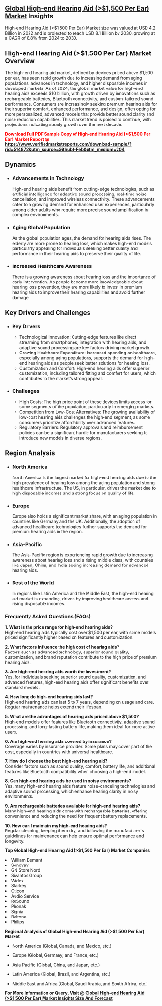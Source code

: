 <h2><a href="https://www.verifiedmarketreports.com/download-sample/?rid=514872&amp;utm_source=Githubf&amp;utm_medium=204" target="_blank">Global High-end Hearing Aid (>$1,500 Per Ear) Market</a> Insights</h2><p>High-end Hearing Aid (>$1,500 Per Ear) Market size was valued at USD 4.2 Billion in 2022 and is projected to reach USD 8.1 Billion by 2030, growing at a CAGR of 8.8% from 2024 to 2030.</p><p> <h2>High-end Hearing Aid (>$1,500 Per Ear) Market Overview</h2> <p>The high-end hearing aid market, defined by devices priced above $1,500 per ear, has seen rapid growth due to increasing demand from aging populations, advances in technology, and higher disposable incomes in developed markets. As of 2024, the global market value for high-end hearing aids exceeds $10 billion, with growth driven by innovations such as rechargeable batteries, Bluetooth connectivity, and custom-tailored sound performance. Consumers are increasingly seeking premium hearing aids for their superior comfort, enhanced performance, and design, often opting for more personalized, advanced models that provide better sound clarity and noise reduction capabilities. This market trend is poised to continue, with projections indicating steady growth over the next decade. <b><p><span class=""><span style="color: #ff0000;"><strong>Download Full PDF Sample Copy of High-end Hearing Aid (>$1,500 Per Ear) Market Report</strong> @ </span><a href="https://www.verifiedmarketreports.com/download-sample/?rid=514872&amp;utm_source=Githubf-Feb&amp;utm_medium=204" target="_blank">https://www.verifiedmarketreports.com/download-sample/?rid=514872&amp;utm_source=Githubf-Feb&amp;utm_medium=204</a></span></p></b></p> <h2>Dynamics</h2> <ul> <li><h3>Advancements in Technology</h3> High-end hearing aids benefit from cutting-edge technologies, such as artificial intelligence for adaptive sound processing, real-time noise cancellation, and improved wireless connectivity. These advancements cater to a growing demand for enhanced user experiences, particularly among older adults who require more precise sound amplification in complex environments.</li> <li><h3>Aging Global Population</h3> As the global population ages, the demand for hearing aids rises. The elderly are more prone to hearing loss, which makes high-end models particularly appealing for individuals seeking better quality and performance in their hearing aids to preserve their quality of life.</li> <li><h3>Increased Healthcare Awareness</h3> There is a growing awareness about hearing loss and the importance of early intervention. As people become more knowledgeable about hearing loss prevention, they are more likely to invest in premium hearing aids to improve their hearing capabilities and avoid further damage.</li> </ul> <h2>Key Drivers and Challenges</h2> <ul> <li><h3>Key Drivers</h3> <ul> <li>Technological Innovation: Cutting-edge features like direct streaming from smartphones, integration with hearing aids, and adaptive sound processing are key factors driving market growth.</li> <li>Growing Healthcare Expenditure: Increased spending on healthcare, especially among aging populations, supports the demand for high-end hearing aids as people seek better solutions for hearing loss.</li> <li>Customization and Comfort: High-end hearing aids offer superior customization, including tailored fitting and comfort for users, which contributes to the market’s strong appeal.</li> </ul> </li> <li><h3>Challenges</h3> <ul> <li>High Costs: The high price point of these devices limits access for some segments of the population, particularly in emerging markets.</li> <li>Competition from Low-Cost Alternatives: The growing availability of low-cost hearing aids challenges the high-end segment, as some consumers prioritize affordability over advanced features.</li> <li>Regulatory Barriers: Regulatory approvals and reimbursement policies can be a significant hurdle for manufacturers seeking to introduce new models in diverse regions.</li> </ul> </li> </ul> <h2>Region Analysis</h2> <ul> <li><h3>North America</h3> North America is the largest market for high-end hearing aids due to the high prevalence of hearing loss among the aging population and strong healthcare infrastructure. The US, in particular, drives the market due to high disposable incomes and a strong focus on quality of life.</li> <li><h3>Europe</h3> Europe also holds a significant market share, with an aging population in countries like Germany and the UK. Additionally, the adoption of advanced healthcare technologies further supports the demand for premium hearing aids in the region.</li> <li><h3>Asia-Pacific</h3> The Asia-Pacific region is experiencing rapid growth due to increasing awareness about hearing loss and a rising middle class, with countries like Japan, China, and India seeing increasing demand for advanced hearing aids.</li> <li><h3>Rest of the World</h3> In regions like Latin America and the Middle East, the high-end hearing aid market is expanding, driven by improving healthcare access and rising disposable incomes.</li> </ul> <h3>Frequently Asked Questions (FAQs)</h3> <p><b>1. What is the price range for high-end hearing aids?</b><br> High-end hearing aids typically cost over $1,500 per ear, with some models priced significantly higher based on features and customization.</p> <p><b>2. What factors influence the high cost of hearing aids?</b><br> Factors such as advanced technology, superior sound quality, customization, and brand reputation contribute to the high price of premium hearing aids.</p> <p><b>3. Are high-end hearing aids worth the investment?</b><br> Yes, for individuals seeking superior sound quality, customization, and advanced features, high-end hearing aids offer significant benefits over standard models.</p> <p><b>4. How long do high-end hearing aids last?</b><br> High-end hearing aids can last 5 to 7 years, depending on usage and care. Regular maintenance helps extend their lifespan.</p> <p><b>5. What are the advantages of hearing aids priced above $1,500?</b><br> High-end models offer features like Bluetooth connectivity, adaptive sound processing, and long-lasting battery life, making them ideal for more active users.</p> <p><b>6. Are high-end hearing aids covered by insurance?</b><br> Coverage varies by insurance provider. Some plans may cover part of the cost, especially in countries with universal healthcare.</p> <p><b>7. How do I choose the best high-end hearing aid?</b><br> Consider factors such as sound quality, comfort, battery life, and additional features like Bluetooth compatibility when choosing a high-end model.</p> <p><b>8. Can high-end hearing aids be used in noisy environments?</b><br> Yes, many high-end hearing aids feature noise-canceling technologies and adaptive sound processing, which enhance hearing clarity in noisy environments.</p> <p><b>9. Are rechargeable batteries available for high-end hearing aids?</b><br> Many high-end hearing aids come with rechargeable batteries, offering convenience and reducing the need for frequent battery replacements.</p> <p><b>10. How can I maintain my high-end hearing aids?</b><br> Regular cleaning, keeping them dry, and following the manufacturer's guidelines for maintenance can help ensure optimal performance and longevity.</p> </p><p><strong>Top Global High-end Hearing Aid (>$1,500 Per Ear) Market Companies</strong></p><div data-test-id=""><p><li>William Demant</li><li> Sonovav</li><li> GN Store Nord</li><li> Sivantos Group</li><li> Widex</li><li> Starkey</li><li> Oticon</li><li> Audio Service</li><li> ReSound</li><li> Phonak</li><li> Signia</li><li> Beltone</li><li> Philips</li></p><div><strong>Regional Analysis of&nbsp;Global High-end Hearing Aid (>$1,500 Per Ear) Market</strong></div><ul><li dir="ltr"><p dir="ltr">North America&nbsp;(Global, Canada, and Mexico, etc.)</p></li><li dir="ltr"><p dir="ltr">Europe (Global, Germany, and France, etc.)</p></li><li dir="ltr"><p dir="ltr">Asia Pacific&nbsp;(Global, China, and Japan, etc.)</p></li><li dir="ltr"><p dir="ltr">Latin America&nbsp;(Global, Brazil, and Argentina, etc.)</p></li><li dir="ltr">Middle East and Africa&nbsp;(Global, Saudi Arabia, and South Africa, etc.)</li></ul><p><strong>For More Information or Query, Visit @&nbsp;</strong><strong><a href="https://www.verifiedmarketreports.com/product/high-end-hearing-aid-1-500-per-ear-market/?utm_source=Githubf&amp;utm_medium=204" target="_blank">Global High-end Hearing Aid (>$1,500 Per Ear) Market Insights Size And Forecast</a></strong></p></div>
